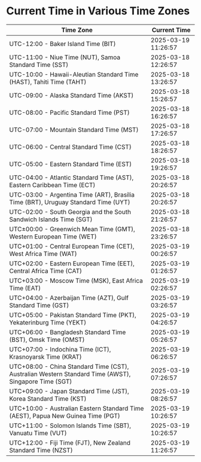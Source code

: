 # Current Time in Various Time Zones

| Time Zone | Current Time |
|-----------|--------------|
| UTC-12:00 - Baker Island Time (BIT) | 2025-03-19 11:26:57 |
| UTC-11:00 - Niue Time (NUT), Samoa Standard Time (SST) | 2025-03-18 12:26:57 |
| UTC-10:00 - Hawaii-Aleutian Standard Time (HAST), Tahiti Time (TAHT) | 2025-03-18 13:26:57 |
| UTC-09:00 - Alaska Standard Time (AKST) | 2025-03-18 15:26:57 |
| UTC-08:00 - Pacific Standard Time (PST) | 2025-03-18 16:26:57 |
| UTC-07:00 - Mountain Standard Time (MST) | 2025-03-18 17:26:57 |
| UTC-06:00 - Central Standard Time (CST) | 2025-03-18 18:26:57 |
| UTC-05:00 - Eastern Standard Time (EST) | 2025-03-18 19:26:57 |
| UTC-04:00 - Atlantic Standard Time (AST), Eastern Caribbean Time (ECT) | 2025-03-18 20:26:57 |
| UTC-03:00 - Argentina Time (ART), Brasília Time (BRT), Uruguay Standard Time (UYT) | 2025-03-18 20:26:57 |
| UTC-02:00 - South Georgia and the South Sandwich Islands Time (SGT) | 2025-03-18 21:26:57 |
| UTC±00:00 - Greenwich Mean Time (GMT), Western European Time (WET) | 2025-03-18 23:26:57 |
| UTC+01:00 - Central European Time (CET), West Africa Time (WAT) | 2025-03-19 00:26:57 |
| UTC+02:00 - Eastern European Time (EET), Central Africa Time (CAT) | 2025-03-19 01:26:57 |
| UTC+03:00 - Moscow Time (MSK), East Africa Time (EAT) | 2025-03-19 02:26:57 |
| UTC+04:00 - Azerbaijan Time (AZT), Gulf Standard Time (GST) | 2025-03-19 03:26:57 |
| UTC+05:00 - Pakistan Standard Time (PKT), Yekaterinburg Time (YEKT) | 2025-03-19 04:26:57 |
| UTC+06:00 - Bangladesh Standard Time (BST), Omsk Time (OMST) | 2025-03-19 05:26:57 |
| UTC+07:00 - Indochina Time (ICT), Krasnoyarsk Time (KRAT) | 2025-03-19 06:26:57 |
| UTC+08:00 - China Standard Time (CST), Australian Western Standard Time (AWST), Singapore Time (SGT) | 2025-03-19 07:26:57 |
| UTC+09:00 - Japan Standard Time (JST), Korea Standard Time (KST) | 2025-03-19 08:26:57 |
| UTC+10:00 - Australian Eastern Standard Time (AEST), Papua New Guinea Time (PGT) | 2025-03-19 10:26:57 |
| UTC+11:00 - Solomon Islands Time (SBT), Vanuatu Time (VUT) | 2025-03-19 10:26:57 |
| UTC+12:00 - Fiji Time (FJT), New Zealand Standard Time (NZST) | 2025-03-19 11:26:57 |
